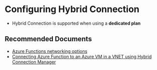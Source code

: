 <properties
  pagetitle="Configuring Hybrid Connection"
  description=""
  service="microsoft.web"
  resource="sites"
  ms.author="shrahman"
  selfhelptype="Generic"
  supporttopicids="32786280"
  productpesids="16072"
  cloudenvironments="public, fairfax, mooncake, blackforest, ussec, usnat"
  disableclouds=""
  articleid="ce77f27e-58df-4cce-9c6e-99f9cb67f913"
  ownershipid="Compute_AppService" />
# Configuring Hybrid Connection

* Hybrid Connection is supported when using a **dedicated plan**

## **Recommended Documents**
* [Azure Functions networking options](https://docs.microsoft.com/azure/azure-functions/functions-networking-options)
* [Connecting Azure Function to an Azure VM in a VNET using Hybrid Connection Manager](https://blogs.msdn.microsoft.com/benjaminperkins/2018/05/16/how-to-azure-function-app-with-hybrid-connection/)